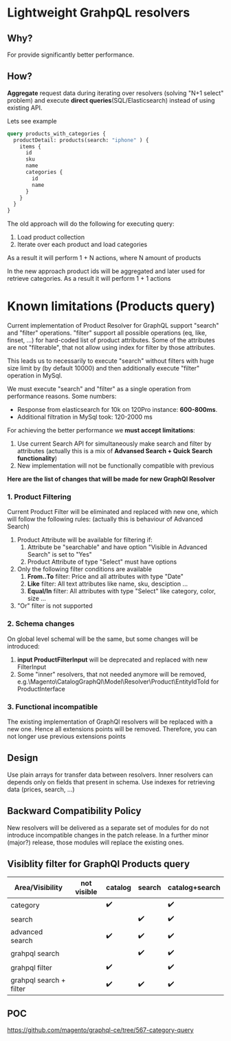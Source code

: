 # Lightweight GrahpQL resolvers

## Why?

For provide significantly better performance.
 
## How?
**Aggregate** request data during iterating over resolvers (solving "N+1 select" problem) and execute **direct queries**(SQL/Elasticsearch) instead of using existing API.


Lets see example

```graphql
query products_with_categories {
  productDetail: products(search: "iphone" ) {
    items {
      id
      sku
      name
      categories {
        id
        name
      }
    }
  }
}
```

The old approach will do the following for executing query:
1. Load product collection
2. Iterate over each product and load categories

As a result it will perform 1 + N actions, where N amount of products

In the new approach product ids will be aggregated and later used for retrieve categories.
As a result it will perform 1 + 1 actions

# Known limitations (Products query)
Current implementation of Product Resolver for GraphQL support "search" and "filter" operations. "filter" support all possible operations (eq, like, finset, ...) for hard-coded list of product attributes. Some of the attributes are not "filterable", that not allow using index for filter by those attributes.

This leads us to necessarily to execute "search" without filters with huge size limit by (by default 10000) and then additionally execute "filter" operation in MySql.

We must execute "search" and "filter" as a single operation from performance reasons. Some numbers: 
* Response from elasticsearch for 10k on 120Pro instance: **600-800ms**.
* Additional filtration in MySql took: 120-2000 ms

For achieving the better performance we **must accept limitations**:
1. Use current Search API for simultaneously make search and filter by attributes (actually this is a mix of **Advansed Search + Quick Search functionality**) 
1. New implementation will not be functionally compatible with previous 

**Here are the list of changes that will be made for new GraphQl Resolver**

### 1. Product Filtering
Current Product Filter will be eliminated and replaced with new one, which will follow the following rules:
(actually this is behaviour of Advanced Search)

1. Product Attribute will be available for filtering if:
   1. Attribute be "searchable" and have option "Visible in Advanced Search" is set to "Yes"
   1. Product Attribute of type "Select" must have options
1. Only the following filter conditions are available
   1. **From..To** filter: Price and all attributes with type "Date" 
   1. **Like** filter: All text attributes like name, sku, desciption ...
   1. **Equal/In** filter: All attributes with type "Select" like category, color, size ...
1. "Or" filter is not supported

### 2. Schema changes
On global level schemal will be the same, but some changes will be introduced:
1. **input ProductFilterInput** will be deprecated and replaced with new FilterInput
1. Some "inner" resolvers, that not needed anymore will be removed, e.g.\Magento\CatalogGraphQl\Model\Resolver\Product\EntityIdToId for ProductInterface

### 3. Functional incompatible
The existing implementation of GraphQl resolvers will be replaced with a new one. Hence all extensions points will be removed. Therefore, you can not longer use previous extensions points


## Design
Use plain arrays for transfer data between resolvers. Inner resolvers can depends only on fields that present in schema. 
Use indexes for retrieving data (prices, search, ...)


## Backward Compatibility Policy

New resolvers will be delivered as a separate set of modules for do not introduce incompatible changes in the patch release. 
In a further minor (major?) release, those modules will replace the existing ones.


## Visiblity filter for GraphQl Products query


Area/Visibility  | not visible | catalog | search| catalog+search 
---------------- |-------------|---------|-------|---------------
 category                |           |    ✔️    |       |    ✔️           
 search                  |           |         |    ✔️  |    ✔️            
 advanced search         |           |    ✔️    |    ✔️  |    ✔️            
 grahpql search          |           |         |    ✔️  |    ✔️            
 grahpql filter          |           |    ✔️    |       |    ✔️            
 grahpql search + filter |           |    ✔️    |    ✔️  |    ✔️            


## POC

https://github.com/magento/graphql-ce/tree/567-category-query
